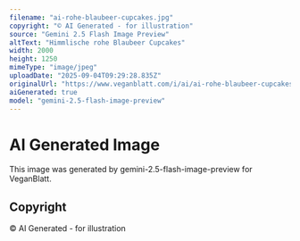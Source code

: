 ```yaml
---
filename: "ai-rohe-blaubeer-cupcakes.jpg"
copyright: "© AI Generated - for illustration"
source: "Gemini 2.5 Flash Image Preview"
altText: "Himmlische rohe Blaubeer Cupcakes"
width: 2000
height: 1250
mimeType: "image/jpeg"
uploadDate: "2025-09-04T09:29:28.835Z"
originalUrl: "https://www.veganblatt.com/i/ai/ai-rohe-blaubeer-cupcakes.jpg"
aiGenerated: true
model: "gemini-2.5-flash-image-preview"
---
```


# AI Generated Image

This image was generated by gemini-2.5-flash-image-preview for VeganBlatt.

## Copyright
© AI Generated - for illustration
